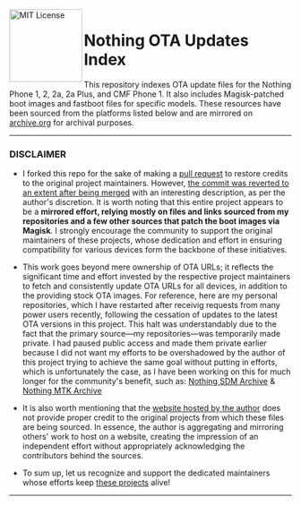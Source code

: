 <a href="/">
  <img align="Left" height="130" alt="MIT License" src="img/nothing_archive_logo.png" />
</a>

# Nothing OTA Updates Index

This repository indexes OTA update files for the Nothing Phone 1, 2, 2a, 2a Plus, and CMF Phone 1. It also includes Magisk-patched boot images and fastboot files for specific models. These resources have been sourced from the platforms listed below and are mirrored on [archive.org](https://archive.org) for archival purposes.

---

### DISCLAIMER
- I forked this repo for the sake of making a [pull request](https://github.com/quintenvandamme/nothing_archive/pull/7) to restore credits to the original project maintainers. However, [the commit was reverted to an extent after being merged](https://github.com/quintenvandamme/nothing_archive/commit/79090a19f059997659cd7534a527449179e7e69e) with an interesting description, as per the author's discretion. It is worth noting that this entire project appears to be a **mirrored effort, relying mostly on files and links sourced from my repositories and a few other sources that patch the boot images via Magisk**. I strongly encourage the community to support the original maintainers of these projects, whose dedication and effort in ensuring compatibility for various devices form the backbone of these initiatives.

- This work goes beyond mere ownership of OTA URLs; it reflects the significant time and effort invested by the respective project maintainers to fetch and consistently update OTA URLs for all devices, in addition to the providing stock OTA images. For reference, here are my personal repositories, which I have restarted after receivig requests from many power users recently, following the cessation of updates to the latest OTA versions in this project. This halt was understandably due to the fact that the primary source—my repositories—was temporarily made private. I had paused public access and made them private earlier because I did not want my efforts to be overshadowed by the author of this project trying to achieve the same goal without putting in efforts, which is unfortunately the case, as I have been working on this for much longer for the community's benefit, such as: [Nothing SDM Archive](https://github.com/spike0en/nothing_sdm_archive) & [Nothing MTK Archive](https://github.com/spike0en/nothing_mtk_archive)  

- It is also worth mentioning that the [website hosted by the author](https://quintenvandamme.github.io/nothing_archive/) does not provide proper credit to the original projects from which these files are being sourced. In essence, the author is aggregating and mirroring others' work to host on a website, creating the impression of an independent effort without appropriately acknowledging the contributors behind the sources.

- To sum up, let us recognize and support the dedicated maintainers whose efforts keep [these projects](https://github.com/quintenvandamme/nothing_archive/pull/7/commits/8ae031847a06a1088dbc77806c3771b2843ebfb8) alive!

---
